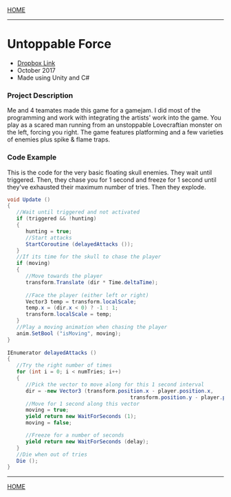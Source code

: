 [HOME](https://avijr.com)

---

# Untoppable Force
- [Dropbox Link](https://www.dropbox.com/s/ek98qgnpva1nrzj/UnstoppableForce.app.zip?dl=0)
- October 2017
- Made using Unity and C#

### Project Description
Me and 4 teamates made this game for a gamejam. I did most of the programming and work with integrating the artists' work into the game. You play as a scared man running from an unstoppable Lovecraftian monster on the left, forcing you right. The game features platforming and a few varieties of enemies plus spike & flame traps.

### Code Example
This is the code for the very basic floating skull enemies. They wait until triggered. Then, they chase you for 1 second and freeze for 1 second until they've exhausted their maximum number of tries. Then they explode.
```c#
void Update ()
{
   //Wait until triggered and not activated
   if (triggered && !hunting)
   {
      hunting = true;
      //Start attacks
      StartCoroutine (delayedAttacks ());
   }
   //If its time for the skull to chase the player
   if (moving)
   {
      //Move towards the player
      transform.Translate (dir * Time.deltaTime);
      
      //Face the player (either left or right)
      Vector3 temp = transform.localScale;
      temp.x = (dir.x < 0) ? -1 : 1;
      transform.localScale = temp;
   }
   //Play a moving animation when chasing the player
   anim.SetBool ("isMoving", moving);
}
   
IEnumerator delayedAttacks ()
{
   //Try the right number of times
   for (int i = 0; i < numTries; i++)
   {
      //Pick the vector to move along for this 1 second interval
      dir = -new Vector3 (transform.position.x - player.position.x, 
			      					    transform.position.y - player.position.y, 0).normalized;
      //Move for 1 second along this vector
      moving = true;
      yield return new WaitForSeconds (1);
      moving = false;

      //Freeze for a number of seconds
      yield return new WaitForSeconds (delay);
   }
   //Die when out of tries
   Die ();
}
```

---

[HOME](https://avijr.com)
